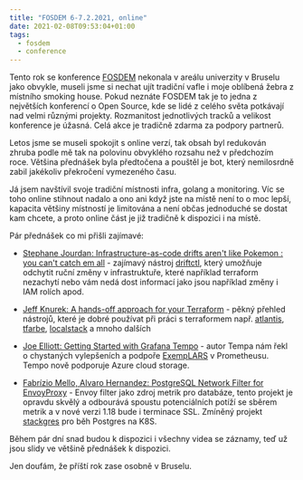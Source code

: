 ```yaml
---
title: "FOSDEM 6-7.2.2021, online"
date: 2021-02-08T09:53:04+01:00
tags:
  - fosdem
  - conference
---
```


Tento rok se konference [FOSDEM](https://fosdem.org/2021/) nekonala v areálu univerzity v Bruselu jako obvykle, museli jsme si nechat ujít tradiční vafle i moje oblíbená žebra z místního smoking house. Pokud neznáte FOSDEM tak je to jedna z největších konferencí o Open Source, kde se lidé z celého světa potkávají nad velmi různými projekty. Rozmanitost jednotlivých tracků a velikost konference je úžasná. Celá akce je tradičně zdarma za podpory partnerů.

Letos jsme se museli spokojit s online verzí, tak obsah byl redukován zhruba podle mě tak na polovinu obvyklého rozsahu než v předchozím roce. Většina přednášek byla předtočena a pouštěl je bot, který nemilosrdně zabil jakékoliv překročení vymezeného času.


Já jsem navštívil svoje tradiční místnosti infra, golang a monitoring. Víc se toho online stihnout nadalo a ono ani když jste na místě není to o moc lepší, kapacita většiny místností je limitována a není občas jednoduché se dostat kam chcete, a proto online část je již tradičně k dispozici i na místě.

Pár přednášek co mi přišli zajímavé:


- [Stephane Jourdan: Infrastructure-as-code drifts aren't like Pokemon : you can't catch em all](https://fosdem.org/2021/schedule/event/iacdriftpokemon/) - zajímavý nástroj [driftctl](https://driftctl.com/), který umožňuje odchytit ruční změny v infrastruktuře, které například terraform nezachytí nebo vám nedá dost informací jako jsou například změny i IAM rolích apod.

- [Jeff Knurek: A hands-off approach for your Terraform](https://fosdem.org/2021/schedule/event/handsoffapproachforterraform/) - pěkný přehled nástrojů, které je dobré používat při práci s terraformem např. [atlantis](https://www.runatlantis.io/), [tfarbe](https://github.com/jeff-knurek/tfarbe), [localstack](https://localstack.cloud/) a mnoho dalších

- [Joe Elliott: Getting Started with Grafana Tempo](https://fosdem.org/2021/schedule/event/getting_started_tempo/) - autor Tempa nám řekl o chystaných vylepšeních a podpoře [ExempLARS](https://github.com/OpenObservability/OpenMetrics/blob/master/specification/OpenMetrics.md#exemplars) v Prometheusu. Tempo nově podporuje Azure cloud storage.

- [Fabrízio Mello, Alvaro Hernandez: PostgreSQL Network Filter for EnvoyProxy](https://fosdem.org/2021/schedule/event/postgresql_filter_envoy/) - Envoy filter jako zdroj metrik pro databáze, tento projekt je opravdu skvělý a odbourává spoustu potenciálních potíží se sběrem metrik a v nové verzi 1.18 bude i terminace SSL. Zmíněný projekt [stackgres](https://stackgres.io/) pro běh Postgres na K8S.

Během pár dní snad budou k dispozici i všechny videa se záznamy, teď už jsou slidy ve většině přednášek k dispozici.

Jen doufám, že příští rok zase osobně v Bruselu.
